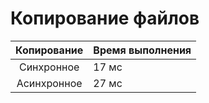# Копирование файлов
|   Копирование    | Время выполнения |
| :--------------: | ---------------- |
|    Синхронное    | 17 мс            |
|   Асинхронное    | 27 мс            |